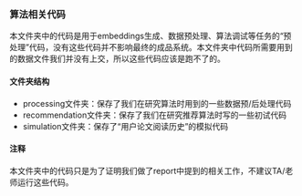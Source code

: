 ### 算法相关代码

本文件夹中的代码是用于embeddings生成、数据预处理、算法调试等任务的“预处理”代码，没有这些代码并不影响最终的成品系统。本文件夹中代码所需要用到的数据文件我们并没有上交，所以这些代码应该是跑不了的。

#### 文件夹结构

- processing文件夹：保存了我们在研究算法时用到的一些数据预/后处理代码
- recommendation文件夹：保存了我们在研究推荐算法时写的一些初试代码
- simulation文件夹：保存了“用户论文阅读历史”的模拟代码

#### 注释

本文件夹中的代码只是为了证明我们做了report中提到的相关工作，不建议TA/老师运行这些代码。

